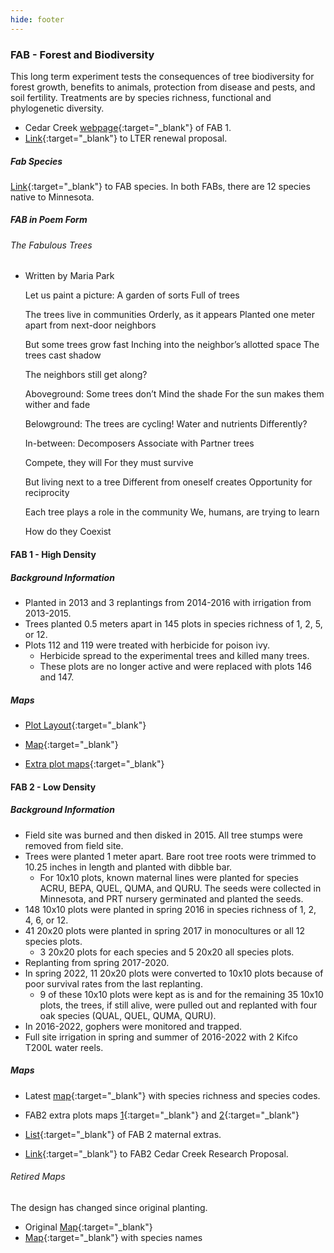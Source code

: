 ```yaml
---
hide: footer
---
```


### FAB - Forest and Biodiversity

This long term experiment tests the consequences of tree biodiversity for forest growth, benefits to animals, protection from disease and pests, and soil fertility. Treatments are by species richness, functional and phylogenetic diversity.

-   Cedar Creek [webpage](https://www.cedarcreek.umn.edu/research/experiments/e271){:target="\_blank"} of FAB 1.  
-   [Link](https://drive.google.com/file/d/10ao9EPqfDH4tNasWDOflgD_vNjhX4qWG/view?usp=sharing){:target="\_blank"} to LTER renewal proposal.

##### Fab Species
[Link](https://docs.google.com/document/d/1uIXhO_N1Ch-vA2jwz8sIvGzy2fEJZsgj/edit?usp=sharing&ouid=117278050553426340443&rtpof=true&sd=true){:target="\_blank"} to FAB species. In both FABs, there are 12 species native to Minnesota.

##### FAB in Poem Form

###### The Fabulous Trees

- Written by Maria Park

    Let us paint a picture:
    A garden of sorts
    Full of trees

    The trees live in communities
    Orderly, as it appears
    Planted one meter apart from next-door neighbors

    But some trees grow fast
    Inching into the neighbor’s allotted space
    The trees cast shadow

    The neighbors still get along?

    Aboveground:
    Some trees don’t
    Mind the shade
    For the sun makes them wither and fade

    Belowground:
    The trees are cycling!
    Water and nutrients
    Differently?

    In-between:
    Decomposers
    Associate with
    Partner trees

    Compete, they will
    For they must survive

    But living next to a tree
    Different from oneself creates
    Opportunity for reciprocity

    Each tree plays a role in the community
    We, humans, are trying to learn

    How do they
    Coexist

#### FAB 1 - High Density
##### Background Information
- Planted in 2013 and 3 replantings from 2014-2016 with irrigation from 2013-2015.
- Trees planted 0.5 meters apart in 145 plots in species richness of 1, 2, 5, or 12.
- Plots 112 and 119 were treated with herbicide for poison ivy.
    - Herbicide spread to the experimental trees and killed many trees.
    - These plots are no longer active and were replaced with plots 146 and 147.

##### Maps
-   [Plot Layout](https://docs.google.com/spreadsheets/d/1VIs6ZAfZzzmTPHz2xQ8-L-tdguxjdt7M/edit?usp=sharing&ouid=117278050553426340443&rtpof=true&sd=true){:target="\_blank"}

-   [Map](https://drive.google.com/file/d/1lwET9O_mKjS2TuVV4UbKdc_4qoujiSEs/view?usp=sharing){:target="\_blank"}

-   [Extra plot maps](https://drive.google.com/file/d/1qbQ9mznZh2vCK3a2ni6HP2kSh_R-EorU/view?usp=sharing){:target="\_blank"}

#### FAB 2 - Low Density
##### Background Information
- Field site was burned and then disked in 2015. All tree stumps were removed from field site.
- Trees were planted 1 meter apart. Bare root tree roots were trimmed to 10.25 inches in length and planted with dibble bar.
    - For 10x10 plots, known maternal lines were planted for species ACRU, BEPA, QUEL, QUMA, and QURU. The seeds were collected in Minnesota, and PRT nursery germinated and planted the seeds. 
- 148 10x10 plots were planted in spring 2016 in species richness of 1, 2, 4, 6, or 12.
- 41 20x20 plots were planted in spring 2017 in monocultures or all 12 species plots.
    - 3 20x20 plots for each species and 5 20x20 all species plots.
- Replanting from spring 2017-2020.
- In spring 2022, 11 20x20 plots were converted to 10x10 plots because of poor survival rates from the last replanting.
    - 9 of these 10x10 plots were kept as is and for the remaining 35 10x10 plots, the trees, if still alive, were pulled out and replanted with four oak species (QUAL, QUEL, QUMA, QURU).
- In 2016-2022, gophers were monitored and trapped.
- Full site irrigation in spring and summer of 2016-2022 with 2 Kifco T200L water reels.

##### Maps
-   Latest [map](https://drive.google.com/file/d/1-w6dYAttFHrHdQkZMrYzN-eRQL7DNOqp/view?usp=sharing){:target="\_blank"} with species richness and species codes.

-   FAB2 extra plots maps [1](https://drive.google.com/file/d/1t5n4MzeFt0zVGcrKCc2LEQ6iqAK1grtj/view?usp=sharing){:target="\_blank"} and [2](https://drive.google.com/file/d/1-4J6fnoq15Zf2X2iRFlYa6bDMfW_lIw5/view?usp=sharing){:target="\_blank"}

-   [List](https://docs.google.com/spreadsheets/d/1jzuTqeNJpCjljMNGv_r9ICqQubZSwKE-/edit?usp=sharing&ouid=117278050553426340443&rtpof=true&sd=true){:target="\_blank"} of FAB 2 maternal extras.

-   [Link](https://drive.google.com/file/d/1SnALIYrNLDOmWsSK1GH1tPxHo52Exm-A/view?usp=sharing){:target="\_blank"} to FAB2 Cedar Creek Research Proposal.

###### Retired Maps

The design has changed since original planting.

-   Original [Map](https://drive.google.com/file/d/1PFnVOhE-07KCANTF9PNeIFqpEo7836Ae/view?usp=sharing){:target="\_blank"}  
-   [Map](https://drive.google.com/file/d/15kzZxXVo0sBTuqEuCjorWAxEhyUF41Mw/view?usp=sharing){:target="\_blank"} with species names
